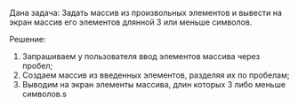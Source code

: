 Дана задача:
Задать массив из произвольных элементов и вывести на экран массив его элементов длянной 3 или меньше символов.

Решение:
1. Запрашиваем у пользователя ввод элементов массива через пробел;
2. Создаем массив из введенных элементов, разделяя их по пробелам;
3. Выводим на экран элементы массива, длин которых 3 либо меньше символов.s
